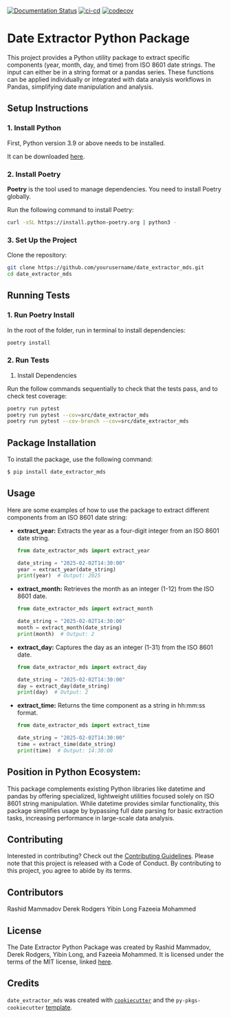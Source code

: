 [![Documentation Status](https://readthedocs.org/projects/dsci524-group28-date-extractor-mds/badge/?version=latest)](https://dsci524-group28-date-extractor-mds.readthedocs.io/en/latest/?badge=latest)
[![ci-cd](https://github.com/UBC-MDS/DSCI524_Group28_date_extractor_mds/actions/workflows/ci-cd.yml/badge.svg)](https://github.com/UBC-MDS/DSCI524_Group28_date_extractor_mds/actions/workflows/ci-cd.yml)
[![codecov](https://codecov.io/gh/UBC-MDS/DSCI524_Group28_date_extractor_mds/branch/main/graph/badge.svg?token=jgd85dtt5R)](https://codecov.io/gh/UBC-MDS/DSCI524_Group28_date_extractor_mds)

# Date Extractor Python Package

This project provides a Python utility package to extract specific components (year, month, day, and time) from ISO 8601 date strings. The input can either be in a string format or a pandas series. These functions can be applied individually or integrated with data analysis workflows in Pandas, simplifying date manipulation and analysis.

## Setup Instructions 

### 1. **Install Python**

First, Python version 3.9 or above needs to be installed.

It can be downloaded [here](https://www.python.org/downloads/).

### 2. **Install Poetry**

**Poetry** is the tool used to manage dependencies. You need to install Poetry globally.

Run the following command to install Poetry:
```bash
curl -sSL https://install.python-poetry.org | python3 -

```
### 3. Set Up the Project

Clone the repository:

```bash
git clone https://github.com/yourusername/date_extractor_mds.git
cd date_extractor_mds
```

## Running Tests

### 1. Run Poetry Install


In the root of the folder, run in terminal to install dependencies:
```bash
poetry install
```

### 2. Run Tests

1. Install Dependencies

Run the follow commands sequentially to check that the tests pass, and to check test coverage:

```bash
poetry run pytest
poetry run pytest --cov=src/date_extractor_mds
poetry run pytest --cov-branch --cov=src/date_extractor_mds
```

## Package Installation

To install the package, use the following command:

```bash
$ pip install date_extractor_mds
```
## Usage

Here are some examples of how to use the package to extract different components from an ISO 8601 date string:

- **extract_year:** 
    Extracts the year as a four-digit integer from an ISO 8601 date string.

    ```python
    from date_extractor_mds import extract_year

    date_string = "2025-02-02T14:30:00"
    year = extract_year(date_string)
    print(year)  # Output: 2025
    ```

- **extract_month:**
    Retrieves the month as an integer (1-12) from the ISO 8601 date.

    ```python
    from date_extractor_mds import extract_month

    date_string = "2025-02-02T14:30:00"
    month = extract_month(date_string)
    print(month)  # Output: 2
    ```

- **extract_day:**
    Captures the day as an integer (1-31) from the ISO 8601 date.

    ```python
    from date_extractor_mds import extract_day

    date_string = "2025-02-02T14:30:00"
    day = extract_day(date_string)
    print(day)  # Output: 2
    ```

- **extract_time:**
    Returns the time component as a string in hh:mm:ss format.

    ```python
    from date_extractor_mds import extract_time

    date_string = "2025-02-02T14:30:00"
    time = extract_time(date_string)
    print(time)  # Output: 14:30:00
    ```

## Position in Python Ecosystem:

This package complements existing Python libraries like datetime and pandas by offering specialized, lightweight utilities focused solely on ISO 8601 string manipulation. While datetime provides similar functionality, this package simplifies usage by bypassing full date parsing for basic extraction tasks, increasing performance in large-scale data analysis.

## Contributing

Interested in contributing? Check out the [Contributing Guidelines](CONTRIBUTING.md). Please note that this project is released with a Code of Conduct. By contributing to this project, you agree to abide by its terms.

## Contributors

Rashid Mammadov
Derek Rodgers
Yibin Long
Fazeeia Mohammed

## License

The Date Extractor Python Package was created by Rashid Mammadov, Derek Rodgers, Yibin Long, and Fazeeia Mohammed. It is licensed under the terms of the MIT license, linked [here](LICENSE).

## Credits

`date_extractor_mds` was created with [`cookiecutter`](https://cookiecutter.readthedocs.io/en/latest/) and the `py-pkgs-cookiecutter` [template](https://github.com/py-pkgs/py-pkgs-cookiecutter).
 